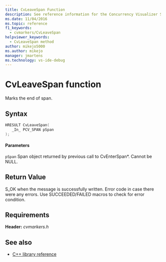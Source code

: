 ```yaml
---
title: CvLeaveSpan Function
description: See reference information for the Concurrency Visualizer SDK function CvLeaveSpan (C library).
ms.date: 11/04/2016
ms.topic: reference
f1_keywords: 
  - cvmarkers/CvLeaveSpan
helpviewer_keywords: 
  - CvLeaveSpan method
author: mikejo5000
ms.author: mikejo
manager: jmartens
ms.technology: vs-ide-debug
---
```

# CvLeaveSpan function

Marks the end of span.

## Syntax

```C
HRESULT CvLeaveSpan(
   _In_ PCV_SPAN pSpan
);
```

#### Parameters
 `pSpan`
 Span object returned by previous call to CvEnterSpan*. Cannot be NULL.

## Return Value
 S_OK when the message is successfully written. Error code in case there were any errors. Use SUCCEEDED/FAILED macros to check for error condition.

## Requirements
 **Header:** *cvmarkers.h*

## See also
- [C++ library reference](../profiling/cpp-library-reference.md)